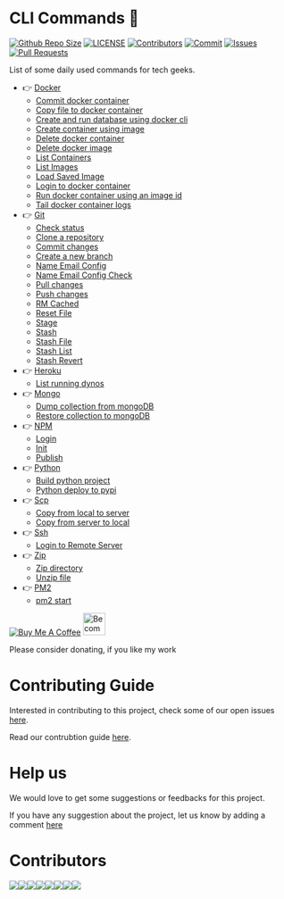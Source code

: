 # CLI Commands :bookmark:

[![Github Repo Size](https://img.shields.io/github/repo-size/arshadkazmi42/ak-cli.svg)](https://github.com/arshadkazmi42/ak-cli)
[![LICENSE](https://img.shields.io/github/license/arshadkazmi42/ak-cli.svg)](https://github.com/arshadkazmi42/ak-cli/LICENSE)
[![Contributors](https://img.shields.io/github/contributors/arshadkazmi42/ak-cli.svg)](https://github.com/arshadkazmi42/ak-cli/graphs/contributors)
[![Commit](https://img.shields.io/github/last-commit/arshadkazmi42/ak-cli.svg)](https://github.com/arshadkazmi42/ak-cli/commits/master)
[![Issues](https://img.shields.io/github/issues/arshadkazmi42/ak-cli.svg)](https://github.com/arshadkazmi42/ak-cli/issues)
[![Pull Requests](https://img.shields.io/github/issues-pr/arshadkazmi42/ak-cli.svg)](https://github.com/arshadkazmi42/ak-cli/pulls)

List of some daily used commands for tech geeks.

- :point_right: [Docker](commands/docker#docker-point_left)
    - [Commit docker container](commands/docker/docker-container-commit.md)
    - [Copy file to docker container](commands/docker/docker-cp.md)
    - [Create and run database using docker cli](commands/docker/docker-create-db.md)
    - [Create container using image](commands/docker/docker-container-create.md)
    - [Delete docker container](commands/docker/docker-container-rm.md)
    - [Delete docker image](commands/docker/docker-image-rm.md)
    - [List Containers](commands/docker/docker-container-list.md)
    - [List Images](commands/docker/docker-images-list.md)
    - [Load Saved Image](commands/docker/docker-load.md)
    - [Login to docker container](commands/docker/docker-login.md)
    - [Run docker container using an image id](commands/docker/docker-run.md)
    - [Tail docker container logs](commands/docker/docker-logs-tail.md)
- :point_right: [Git](commands/git#git-point_left)
    - [Check status](commands/git/git-status.md)
    - [Clone a repository](commands/git/git-clone-repo.md)
    - [Commit changes](commands/git/git-commit.md)
    - [Create a new branch](commands/git/git-new-branch.md)
    - [Name Email Config](commands/git/git-name-email-config.md)
    - [Name Email Config Check](commands/git/git-name-email-config-check.md)
    - [Pull changes](commands/git/git-pull.md)
    - [Push changes](commands/git/git-push.md)
    - [RM Cached](commands/git/git-rm-cached.md)
    - [Reset File](commands/git/git-reset.md)
    - [Stage](commands/git/git-stage.md)
    - [Stash](commands/git/git-stash.md)
    - [Stash File](commands/git/git-stash-file.md)
    - [Stash List](commands/git/git-stash-list.md)
    - [Stash Revert](commands/git/git-stash-revert.md)
- :point_right: [Heroku](commands/heroku#heroku-point_left)
    - [List running dynos](commands/heroku/heroku-ps.md)
- :point_right: [Mongo](commands/mongo#mongo-point_left)
    - [Dump collection from mongoDB](commands/mongo/mongo-dump-collection.md)
    - [Restore collection to mongoDB](commands/mongo/mongo-restore-collection.md)
- :point_right: [NPM](commands/npm#npm-point_left)
    - [Login](commands/npm/npm-login.md)
    - [Init](commands/npm/npm-init.md)
    - [Publish](commands/npm/npm-publish.md)
- :point_right: [Python](commands/python#python-point_left)
    - [Build python project](commands/python/python-build.md)
    - [Python deploy to pypi](commands/python/python-deploy-pypi.md)
- :point_right: [Scp](commands/scp#scp-point_left)
    - [Copy from local to server](commands/scp/scp-local-to-server.md)
    - [Copy from server to local](commands/scp/scp-server-to-local.md)
- :point_right: [Ssh](commands/ssh#ssh-point_left)
    - [Login to Remote Server](commands/ssh/ssh-server.md)
- :point_right: [Zip](commands/zip#zip-point_left)
    - [Zip directory](commands/zip/zip-command.md)
    - [Unzip file](commands/zip/unzip-command.md)
- :point_right: [PM2](commands/pm2#pm2-point_left)
    - [pm2 start](commands/pm2/pm2-start.md)

<a href="https://www.buymeacoffee.com/arshadkazmi42" target="_blank"><img src="https://www.buymeacoffee.com/assets/img/custom_images/orange_img.png" alt="Buy Me A Coffee" style="height: auto !important;width: auto !important;" ></a>
<a href="https://www.patreon.com/bePatron?u=15454240" target="_blank"><img src="https://c5.patreon.com/external/logo/become_a_patron_button.png" alt="Become a Patron!" height="40"></a>

Please consider donating, if you like my work

# Contributing Guide
Interested in contributing to this project, check some of our open issues [here](https://github.com/arshadkazmi42/ak-cli/issues).

Read our contrubtion guide [here](CONTRIBUTING.md). 

# Help us
We would love to get some suggestions or feedbacks for this project.

If you have any suggestion about the project, let us know by adding a comment [here](https://github.com/arshadkazmi42/ak-cli/issues/39)

# Contributors

[![](https://sourcerer.io/fame/arshadkazmi42/arshadkazmi42/ak-cli/images/0)](https://sourcerer.io/fame/arshadkazmi42/arshadkazmi42/ak-cli/links/0)[![](https://sourcerer.io/fame/arshadkazmi42/arshadkazmi42/ak-cli/images/1)](https://sourcerer.io/fame/arshadkazmi42/arshadkazmi42/ak-cli/links/1)[![](https://sourcerer.io/fame/arshadkazmi42/arshadkazmi42/ak-cli/images/2)](https://sourcerer.io/fame/arshadkazmi42/arshadkazmi42/ak-cli/links/2)[![](https://sourcerer.io/fame/arshadkazmi42/arshadkazmi42/ak-cli/images/3)](https://sourcerer.io/fame/arshadkazmi42/arshadkazmi42/ak-cli/links/3)[![](https://sourcerer.io/fame/arshadkazmi42/arshadkazmi42/ak-cli/images/4)](https://sourcerer.io/fame/arshadkazmi42/arshadkazmi42/ak-cli/links/4)[![](https://sourcerer.io/fame/arshadkazmi42/arshadkazmi42/ak-cli/images/5)](https://sourcerer.io/fame/arshadkazmi42/arshadkazmi42/ak-cli/links/5)[![](https://sourcerer.io/fame/arshadkazmi42/arshadkazmi42/ak-cli/images/6)](https://sourcerer.io/fame/arshadkazmi42/arshadkazmi42/ak-cli/links/6)[![](https://sourcerer.io/fame/arshadkazmi42/arshadkazmi42/ak-cli/images/7)](https://sourcerer.io/fame/arshadkazmi42/arshadkazmi42/ak-cli/links/7)

